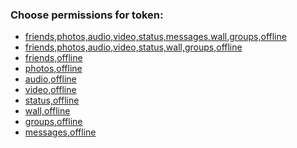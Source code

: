 <h3>Choose permissions for token:</h3>
<ul>
<li><a href="https://oauth.vk.com/authorize?client_id=5761455&display=page&redirect_uri=https://oauth.vk.com/blank.html&scope=friends,photos,audio,video,status,messages,wall,groups,offline&response_type=token&v=5.60">friends,photos,audio,video,status,messages,wall,groups,offline</a></li>
<li><a href="https://oauth.vk.com/authorize?client_id=5761455&display=page&redirect_uri=https://oauth.vk.com/blank.html&scope=friends,photos,audio,video,status,wall,groups,offline&response_type=token&v=5.60">friends,photos,audio,video,status,wall,groups,offline</a></li>
<li><a href="https://oauth.vk.com/authorize?client_id=5761455&display=page&redirect_uri=https://oauth.vk.com/blank.html&scope=friends,offline&response_type=token&v=5.60">friends,offline</a></li>
<li><a href="https://oauth.vk.com/authorize?client_id=5761455&display=page&redirect_uri=https://oauth.vk.com/blank.html&scope=photos,offline&response_type=token&v=5.60">photos,offline</a></li>
<li><a href="https://oauth.vk.com/authorize?client_id=5761455&display=page&redirect_uri=https://oauth.vk.com/blank.html&scope=audio,offline&response_type=token&v=5.60">audio,offline</a></li>
<li><a href="https://oauth.vk.com/authorize?client_id=5761455&display=page&redirect_uri=https://oauth.vk.com/blank.html&scope=video,offline&response_type=token&v=5.60">video,offline</a></li>
<li><a href="https://oauth.vk.com/authorize?client_id=5761455&display=page&redirect_uri=https://oauth.vk.com/blank.html&scope=status,offline&response_type=token&v=5.60">status,offline</a></li>
<li><a href="https://oauth.vk.com/authorize?client_id=5761455&display=page&redirect_uri=https://oauth.vk.com/blank.html&scope=wall,offline&response_type=token&v=5.60">wall,offline</a></li>
<li><a href="https://oauth.vk.com/authorize?client_id=5761455&display=page&redirect_uri=https://oauth.vk.com/blank.html&scope=groups,offline&response_type=token&v=5.60">groups,offline</a></li>
<li><a href="https://oauth.vk.com/authorize?client_id=5761455&display=page&redirect_uri=https://oauth.vk.com/blank.html&scope=messages,offline&response_type=token&v=5.60">messages,offline</a></li>
</ul>
